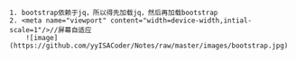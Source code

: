
	1. bootstrap依赖于jq，所以得先加载jq，然后再加载bootstrap
	2. <meta name="viewport" content="width=device-width,intial-scale=1"/>//屏幕自适应
    	![image](https://github.com/yyISACoder/Notes/raw/master/images/bootstrap.jpg)
